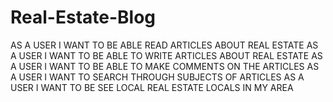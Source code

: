 # Real-Estate-Blog

AS A USER I WANT TO BE ABLE READ ARTICLES ABOUT REAL ESTATE
AS A USER I WANT TO BE ABLE TO WRITE ARTICLES ABOUT REAL ESTATE
AS A USER I WANT TO BE ABLE TO MAKE COMMENTS ON THE ARTICLES
AS A USER I WANT TO SEARCH THROUGH SUBJECTS OF ARTICLES
AS A USER I WANT TO BE SEE LOCAL REAL ESTATE LOCALS IN MY AREA


